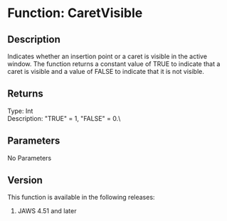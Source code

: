 # Function: CaretVisible

## Description

Indicates whether an insertion point or a caret is visible in the active
window. The function returns a constant value of TRUE to indicate that a
caret is visible and a value of FALSE to indicate that it is not
visible.

## Returns

Type: Int\
Description: \"TRUE\" = 1, \"FALSE\" = 0.\

## Parameters

No Parameters

## Version

This function is available in the following releases:

1.  JAWS 4.51 and later
